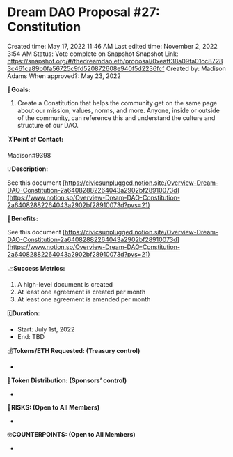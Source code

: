 # Dream DAO Proposal #27: Constitution

Created time: May 17, 2022 11:46 AM
Last edited time: November 2, 2022 3:54 AM
Status: Vote complete on Snapshot
Snapshot Link: https://snapshot.org/#/thedreamdao.eth/proposal/0xeaff38a09fa01cc87283c461ca89b0fa56725c9fd520872608e940f5d2236fcf
Created by: Madison Adams
When approved?: May 23, 2022

🎯**Goals:**

1. Create a Constitution that helps the community get on the same page about our mission, values, norms, and more. Anyone, inside or outside of the community, can reference this and understand the culture and structure of our DAO.

🏋️**Point of Contact:**

Madison#9398

💡**Description:**

See this document [https://civicsunplugged.notion.site/Overview-Dream-DAO-Constitution-2a64082882264043a2902bf28910073d](https://www.notion.so/Overview-Dream-DAO-Constitution-2a64082882264043a2902bf28910073d?pvs=21)

💚**Benefits:**

See this document [https://civicsunplugged.notion.site/Overview-Dream-DAO-Constitution-2a64082882264043a2902bf28910073d](https://www.notion.so/Overview-Dream-DAO-Constitution-2a64082882264043a2902bf28910073d?pvs=21)

📈**Success Metrics:**

1. A high-level document is created 
2. At least one agreement is created per month 
3. At least one agreement is amended per month 

🗓️**Duration:**

- Start: July 1st, 2022
- End: TBD

💰**Tokens/ETH Requested: (Treasury control)**

- 

💸**Token Distribution: (Sponsors’ control)**

- 

🤨**RISKS: (Open to All Members)**

- 

🤓**COUNTERPOINTS: (Open to All Members)**

-